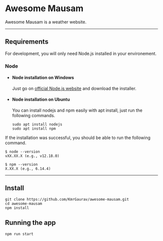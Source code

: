 # Awesome Mausam

Awesome Mausam is a weather website.

---

## Requirements

For development, you will only need Node.js installed in your environement.

### Node

- #### Node installation on Windows

  Just go on [official Node.js website][node.js] and download the installer.

- #### Node installation on Ubuntu

  You can install nodejs and npm easily with apt install, just run the following commands.

      sudo apt install nodejs
      sudo apt install npm

If the installation was successful, you should be able to run the following command.

    $ node --version
    vXX.XX.X (e.g., v12.18.0)

    $ npm --version
    X.XX.X (e.g., 6.14.4)

---

## Install

    git clone https://github.com/KmrGaurav/awesome-mausam.git
    cd awesome-mausam
    npm install

## Running the app

    npm run start

[node.js]:        https://nodejs.org/         "Node.js"
